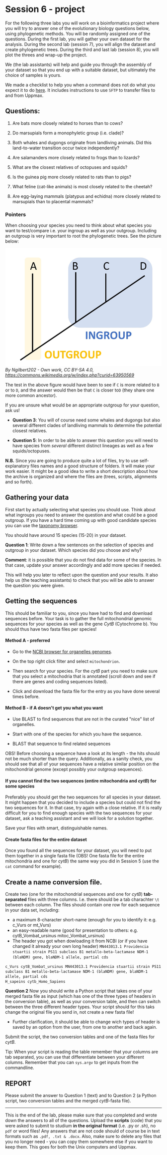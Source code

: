 # Session 6 - project
For the following three labs you will work on a bioinformatics project where you will try to answer one of the evolutionary biology questions below, using phylogenetic methods. You will be randomly assigned one of the questions. During the first lab, you will gather your own dataset for the analysis. During the second lab (session 7), you will align the dataset and create phylogenetic trees. During the third and last lab (session 8), you will plot the threes and wrap-up the project.

We (the lab assistants) will help and guide you through the assembly of your dataset so that you end up with a suitable dataset, but ultimately the choice of samples is yours. 

We made a checklist to help you when a command does not do what you expect it to do [here](Troubleshooting_checklist.md). It includes instructions to use `SFTP` to transfer files to and from Uppmax.


## Questions:
1. Are bats more closely related to horses than to cows?
  
2. Do marsupials form a monophyletic group (i.e. clade)?

3. Both whales and dugongs originate from landliving animals. Did this land-to-water transition occur twice independently?

4. Are salamanders more closely related to frogs than to lizards?

5. What are the closest relatives of octopuses and squids?

6. Is the guinea pig more closely related to rats than to pigs?

7. What feline (cat-like animals) is most closely related to the cheetah?

8. Are egg-laying mammals (platypus and echidna) more closely related to marsupials than to placental mammals?


### Pointers

When choosing your species you need to think about what species you want to test/compare i.e. your ingroup as well as your outgroup. Including an outgroup is very important to root the phylogenetic trees. See the picture below: 

![](Figures/Outgroup.jpg)
_By Ngilbert202 - Own work, CC BY-SA 4.0, https://commons.wikimedia.org/w/index.php?curid=63950569_

The test in the above figure would have been to see if `C` is more related to `B` or to `D`, and the answer would then be that `C` is closer to`D` (they share one more common ancestor). 

If you are unsure what would be an appropriate outgroup for your question, ask us!

* **Question 3**: You will of course need some whales and dugongs but also several different clades of landliving mammals to determine the potential closest relatives.

* **Question 5**:  In order to be able to answer this question you will need to have species from _several_ different distinct lineages as well as a few squids/octopuses. 


**N.B.** Since you are going to produce quite a lot of files, try to use self-explanatory files names and a good structure of folders. It will make your work easier. It might be a good idea to write a short description about how the archive is organized and where the files are (trees, scripts, alignments and so forth).


## Gathering your data

First start by actually selecting what species you should use. Think about what ingroups you need to answer the question and what could be a good outgroup. 
If you have a hard time coming up with good candidate species you can use the [taxonomy browser](https://www.ncbi.nlm.nih.gov/Taxonomy/Browser/wwwtax.cgi?mode=Root).

You should have around 15 species (15-20) in your dataset. 

**Question 1**: Write down a few sentences on the selection of species and outgroup in your dataset. Which species did you choose and why?

**Comment**: it is possible that you do not find data for some of the species. In that case, update your answer accordingly and add more species if needed.

This will help you later to reflect upon the question and your results. It also help us (the teaching assistants) to check that you will be able to answer the question you were given.


## Getting the sequences
This should be familiar to you, since you have had to find and download sequences before.
Your task is to gather the full mitochondrial genomic sequences for your species as well as the gene *CytB* (Cytochrome b). You should thus have two fasta files per species!

#### Method A - preferred
* Go to the [NCBI browser for organelles genomes](https://www.ncbi.nlm.nih.gov/genome/browse#!/organelles/). 

* On the top right click filter and select `mitochondrion`.
* Then search for your species. For the *cytB* part you need to make sure that you select a mitochodria that is annotated (scroll down and see if there are genes and coding sequences listed).

* Click and download the fasta file for the entry as you have done several times before. 


#### Method B - if A doesn't get you what you want

* Use BLAST to find sequences that are not in the curated "nice" list of organelles. 

* Start with one of the species for which you have the sequence. 

* BLAST that sequence to find related sequences 

OBS! Before choosing a sequence have a look at its length - the hits should not be much shorter than the query. Additionally, as a sanity check, you should see that all of your sequences have a relative similar position on the mitochondrial genome (except possibly your outgroup sequences).

#### If you cannot find the two sequences (entire mitochondria and *cytB*) for some species

Preferably you should get the two sequences for all species in your dataset. It might happen that you decided to include a species but could not find the two sequences for it. In that case, try again with a close relative. If it is really difficult for you to find enough species with the two sequences for your dataset, ask a teaching assistant and we will look for a solution together.

Save your files with smart, distinguishable names.

#### Create fasta files for the entire dataset

Once you found all the sequences for your dataset, you will need to put them together in a single fasta file (OBS! One fasta file for the entire mitochondria and one for *cytB*) the same way you did in Session 5 (use the `cat` command for example).

## Create a name conversion file.

Create two (one for the mitochondrial sequences and one for *cytB*) **tab-separated** files with three columns. I.e. there should be a tab charachter `\t` between each column.
The files should contain one row for each sequence in your data set, including: 

 * a maximum 8-character short-name (enough for you to identify it: e.g. c\_Vurs or mt\_Vurs)
 * an easy-readable name (good for presentation to others: e.g. cytB\_Vombat\_ursinus mitoc\_Vombat\_ursinus)
 * The header you got when dowloading it from NCBI (or if you have changed it already your own long header)
  `MN443013.1 Providencia stuartii strain PS11 subclass B1 metallo-beta-lactamase NDM-1 (blaNDM) gene, blaNDM-1 allele, partial cds`
  
  ```
  c_Vurs cytB_Vombat_ursinus MN443013.1 Providencia stuartii strain PS11 subclass B1 metallo-beta-lactamase NDM-1 (blaNDM) gene, blaNDM-1 allele, partial cds
  H_sapeins cytb_Homo_Sapiens 
  
  ```


**Question 2** Now you should write a Python script that takes one of your merged fasta file as input (which has one of the three types of headers in the conversion table), as well as your conversion table, and then can switch between the three different header types. Your script should for this taks change the original file you send in, not create a new fasta file!


* Further clarification, it should be able to change wich types of header is saved by an option from the user, from one to another and back again.



Submit the script, the two conversion tables and one of the fasta files for *cytB*.

Tip: When your script is reading the table remember that your columns are tab separated, you can use that differentiate between your different columns. 
Remember that you can `sys.argv` to get inputs from the commandline.


## REPORT

Please submit the answer to Question 1 (text) and to Question 2 (a Python script, two conversion tables and the merged *cytB*-fasta file).

---

This is the end of the lab, please make sure that you completed and wrote down the answers to all of the questions.
Upload the **scripts** (code) that you were asked to submit to studium **in the original format** (i.e. .py or .sh), no `pdf` or word files! Any answers that are not code should of course be in text formats such as `.pdf, .txt & .docx`.
Also, make sure to delete any files that you no longer need - you can copy them somewhere else if you want to keep them. This goes for both the Unix computers and Uppmax.

